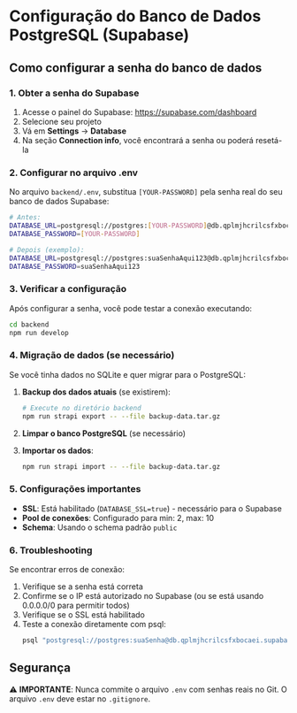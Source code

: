 # Configuração do Banco de Dados PostgreSQL (Supabase)

## Como configurar a senha do banco de dados

### 1. Obter a senha do Supabase

1. Acesse o painel do Supabase: https://supabase.com/dashboard
2. Selecione seu projeto
3. Vá em **Settings** → **Database**
4. Na seção **Connection info**, você encontrará a senha ou poderá resetá-la

### 2. Configurar no arquivo .env

No arquivo `backend/.env`, substitua `[YOUR-PASSWORD]` pela senha real do seu banco de dados Supabase:

```bash
# Antes:
DATABASE_URL=postgresql://postgres:[YOUR-PASSWORD]@db.qplmjhcrilcsfxbocaei.supabase.co:5432/postgres
DATABASE_PASSWORD=[YOUR-PASSWORD]

# Depois (exemplo):
DATABASE_URL=postgresql://postgres:suaSenhaAqui123@db.qplmjhcrilcsfxbocaei.supabase.co:5432/postgres
DATABASE_PASSWORD=suaSenhaAqui123
```

### 3. Verificar a configuração

Após configurar a senha, você pode testar a conexão executando:

```bash
cd backend
npm run develop
```

### 4. Migração de dados (se necessário)

Se você tinha dados no SQLite e quer migrar para o PostgreSQL:

1. **Backup dos dados atuais** (se existirem):
   ```bash
   # Execute no diretório backend
   npm run strapi export -- --file backup-data.tar.gz
   ```

2. **Limpar o banco PostgreSQL** (se necessário)

3. **Importar os dados**:
   ```bash
   npm run strapi import -- --file backup-data.tar.gz
   ```

### 5. Configurações importantes

- **SSL**: Está habilitado (`DATABASE_SSL=true`) - necessário para o Supabase
- **Pool de conexões**: Configurado para min: 2, max: 10
- **Schema**: Usando o schema padrão `public`

### 6. Troubleshooting

Se encontrar erros de conexão:

1. Verifique se a senha está correta
2. Confirme se o IP está autorizado no Supabase (ou se está usando 0.0.0.0/0 para permitir todos)
3. Verifique se o SSL está habilitado
4. Teste a conexão diretamente com psql:
   ```bash
   psql "postgresql://postgres:suaSenha@db.qplmjhcrilcsfxbocaei.supabase.co:5432/postgres"
   ```

## Segurança

⚠️ **IMPORTANTE**: Nunca commite o arquivo `.env` com senhas reais no Git. O arquivo `.env` deve estar no `.gitignore`.
